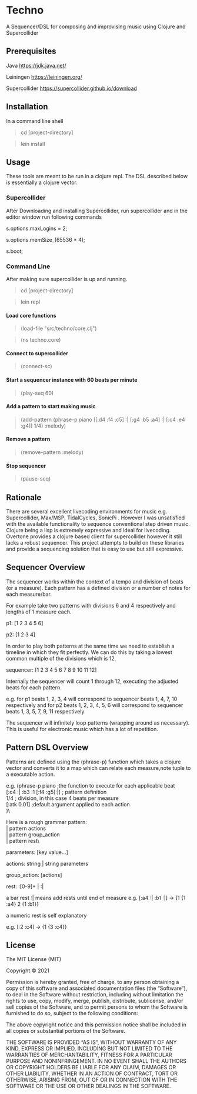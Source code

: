 # Techno

A Sequencer/DSL for composing and improvising music using Clojure and Supercollider


## Prerequisites

Java https://jdk.java.net/

Leiningen https://leiningen.org/

Supercollider https://supercollider.github.io/download

## Installation

In a command line shell

> cd [project-directory]

> lein install

## Usage

These tools are meant to be run in a clojure repl. The DSL described below is essentially a clojure vector.

### Supercollider

After Downloading and installing Supercollider, run supercollider and in the editor window run following commands


s.options.maxLogins = 2;

s.options.memSize_(65536 * 4);

s.boot;

### Command Line

After making sure supercollider is up and running.

> cd [project-directory]

> lein repl

#### Load core functions 

> (load-file "src/techno/core.clj")

> (ns techno.core)

#### Connect to supercollider

> (connect-sc)

#### Start a sequencer instance with 60 beats per minute

> (play-seq 60)

#### Add a pattern to start making music

> (add-pattern (phrase-p piano
    [[:d4 :f4 :c5] :| [:g4 :b5 :a4] :| [:c4 :e4 :g4]]
    1/4) :melody)

#### Remove a pattern

> (remove-pattern :melody)

#### Stop sequencer

> (pause-seq)

## Rationale

There are several excellent livecoding environments for music e.g. Supercollider, Max/MSP, TidalCycles, SonicPi . However I was unsatisfied with the available functionality to sequence conventional step driven music. Clojure being a lisp is extremely expressive and ideal for livecoding. Overtone provides a clojure based client for supercollider however it still lacks a robust sequencer. This project attempts to build on these libraries and provide a sequencing solution that is easy to use but still expressive.



## Sequencer Overview

The sequencer works within the context of a tempo and division of beats (or a measure). Each pattern has a defined division or a number of notes for each measure/bar.

For example take two patterns with divisions 6 and 4 respectively and lengths of 1 measure each.

p1: [1 2 3 4 5 6]

p2: [1 2 3 4]

In order to play both patterns at the same time we need to establish a timeline in which they fit perfectly. We can do this by taking a lowest common multiple of the divisions which is 12.

sequencer: [1 2 3 4 5 6 7 8 9 10 11 12]

Internally the sequencer will count 1 through 12, executing the adjusted beats for each pattern.

e.g. for p1 beats 1, 2, 3, 4 will correspond to sequencer beats 1, 4, 7, 10 respectively
and for p2 beats 1, 2, 3, 4, 5, 6 will correspond to sequencer beats 1, 3, 5, 7, 9, 11 respectively


The sequencer will infinitely loop patterns (wrapping around as necessary). This is useful for electronic music which has a lot of repetition.


## Pattern DSL Overview

Patterns are defined using the (phrase-p) function which takes a clojure vector and converts it to a map which can relate each measure,note tuple to a executable action.

e.g. (phrase-p piano ;the function to execute for each applicable beat\
        [:c4 :| :b3 :1 [:f4 :g5]:|] ; pattern definition\
	1/4 ; division, in this case 4 beats per measure\
	[:atk 0.01] ;default argument applied to each action\
        )\

Here is a rough grammar
pattern:\
| pattern actions\
| pattern group_action\
| pattern rest\

parameters: [key value...]

actions: string | string parameters

group_action: [actions]

rest: :[0-9]+ | :|

a bar rest :| means add rests until end of measure
e.g. [:a4 :| :b1 :|] -> {1 {1 :a4} 2 {1 :b1}} 

a numeric rest is self explanatory

e.g. [:2 :c4] -> {1 {3 :c4}}


## License
The MIT License (MIT)

Copyright © 2021 <Jaideep Umraiya>

Permission is hereby granted, free of charge, to any person obtaining a copy of this software and associated documentation files (the “Software”), to deal in the Software without restriction, including without limitation the rights to use, copy, modify, merge, publish, distribute, sublicense, and/or sell copies of the Software, and to permit persons to whom the Software is furnished to do so, subject to the following conditions:

The above copyright notice and this permission notice shall be included in all copies or substantial portions of the Software.

THE SOFTWARE IS PROVIDED “AS IS”, WITHOUT WARRANTY OF ANY KIND, EXPRESS OR IMPLIED, INCLUDING BUT NOT LIMITED TO THE WARRANTIES OF MERCHANTABILITY, FITNESS FOR A PARTICULAR PURPOSE AND NONINFRINGEMENT. IN NO EVENT SHALL THE AUTHORS OR COPYRIGHT HOLDERS BE LIABLE FOR ANY CLAIM, DAMAGES OR OTHER LIABILITY, WHETHER IN AN ACTION OF CONTRACT, TORT OR OTHERWISE, ARISING FROM, OUT OF OR IN CONNECTION WITH THE SOFTWARE OR THE USE OR OTHER DEALINGS IN THE SOFTWARE.
